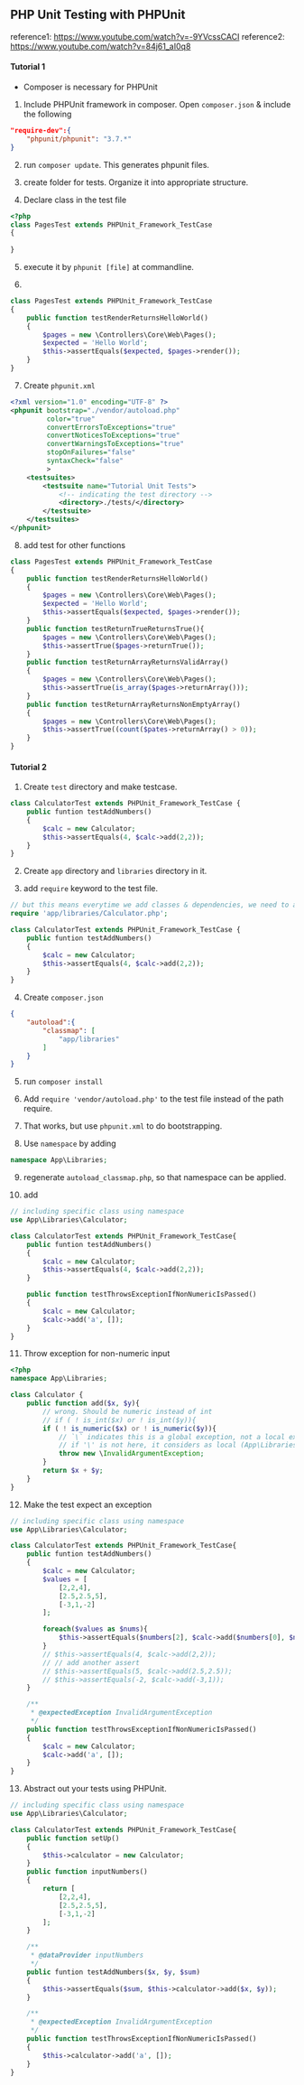 ## PHP Unit Testing with PHPUnit
reference1: https://www.youtube.com/watch?v=-9YVcssCACI
reference2: https://www.youtube.com/watch?v=84j61_aI0q8

#### Tutorial 1
- Composer is necessary for PHPUnit

1. Include PHPUnit framework in composer. Open `composer.json` & include the following
```JSON
"require-dev":{
    "phpunit/phpunit": "3.7.*"
}
```

2. run `composer update`. This generates phpunit files.

3. create folder for tests. Organize it into appropriate structure.

4. Declare class in the test file
```PHP
<?php 
class PagesTest extends PHPUnit_Framework_TestCase
{
    
}
```

5. execute it by `phpunit [file]` at commandline.

6. 
```PHP
class PagesTest extends PHPUnit_Framework_TestCase
{
    public function testRenderReturnsHelloWorld()
    {
        $pages = new \Controllers\Core\Web\Pages();
        $expected = 'Hello World';
        $this->assertEquals($expected, $pages->render());
    }   
}
```

7. Create `phpunit.xml`
```xml
<?xml version="1.0" encoding="UTF-8" ?>
<phpunit bootstrap="./vendor/autoload.php"
         color="true"
         convertErrorsToExceptions="true"
         convertNoticesToExceptions="true"
         convertWarningsToExceptions="true"
         stopOnFailures="false"
         syntaxCheck="false"
         >
    <testsuites>
        <testsuite name="Tutorial Unit Tests">
            <!-- indicating the test directory -->
            <directory>./tests/</directory>
        </testsuite>
    </testsuites>
</phpunit>
```

8. add test for other functions
```PHP
class PagesTest extends PHPUnit_Framework_TestCase
{
    public function testRenderReturnsHelloWorld()
    {
        $pages = new \Controllers\Core\Web\Pages();
        $expected = 'Hello World';
        $this->assertEquals($expected, $pages->render());
    }   
    public function testReturnTrueReturnsTrue(){
        $pages = new \Controllers\Core\Web\Pages();
        $this->assertTrue($pages->returnTrue());
    }
    public function testReturnArrayReturnsValidArray()
    {
        $pages = new \Controllers\Core\Web\Pages();
        $this->assertTrue(is_array($pages->returnArray()));
    }
    public function testReturnArrayReturnsNonEmptyArray()
    {
        $pages = new \Controllers\Core\Web\Pages();
        $this->assertTrue((count($pates->returnArray() > 0));
    }
}
```

#### Tutorial 2
1. Create `test` directory and make testcase.
```PHP
class CalculatorTest extends PHPUnit_Framework_TestCase {
    public funtion testAddNumbers()
    {
        $calc = new Calculator;
        $this->assertEquals(4, $calc->add(2,2));
    }
}
```

2. Create `app` directory and `libraries` directory in it.

3. add `require` keyword to the test file.
```PHP
// but this means everytime we add classes & dependencies, we need to add require statement. Let's automate it with composer
require 'app/libraries/Calculator.php';

class CalculatorTest extends PHPUnit_Framework_TestCase {
    public funtion testAddNumbers()
    {
        $calc = new Calculator;
        $this->assertEquals(4, $calc->add(2,2));
    }
}
```

4. Create `composer.json`
```JSON
{
    "autoload":{
        "classmap": [
            "app/libraries"
        ]
    }
}
```

5. run `composer install`

6. Add `require 'vendor/autoload.php'` to the test file instead of the path require.

7. That works, but use `phpunit.xml` to do bootstrapping.

8. Use `namespace` by adding
```PHP
namespace App\Libraries;
```

9. regenerate `autoload_classmap.php`, so that namespace can be applied.

10. add 
```PHP
// including specific class using namespace
use App\Libraries\Calculator;

class CalculatorTest extends PHPUnit_Framework_TestCase{
    public funtion testAddNumbers()
    {
        $calc = new Calculator;
        $this->assertEquals(4, $calc->add(2,2));
    }

    public function testThrowsExceptionIfNonNumericIsPassed()
    {
        $calc = new Calculator;
        $calc->add('a', []);
    }
}
```

11. Throw exception for non-numeric input
```PHP
<?php
namespace App\Libraries;

class Calculator {
    public function add($x, $y){
        // wrong. Should be numeric instead of int
        // if ( ! is_int($x) or ! is_int($y)){
        if ( ! is_numeric($x) or ! is_numeric($y)){
            // `\` indicates this is a global exception, not a local exception.
            // if '\' is not here, it considers as local (App\Libraries\InvalidArgumentException) exception can causes error
            throw new \InvalidArgumentException;
        }
        return $x + $y;
    }
}
```

12. Make the test expect an exception
```PHP
// including specific class using namespace
use App\Libraries\Calculator;

class CalculatorTest extends PHPUnit_Framework_TestCase{
    public funtion testAddNumbers()
    {
        $calc = new Calculator;
        $values = [
            [2,2,4],
            [2.5,2.5,5],
            [-3,1,-2]
        ];

        foreach($values as $nums){
            $this->assertEquals($numbers[2], $calc->add($numbers[0], $numbers[1]));
        }
        // $this->assertEquals(4, $calc->add(2,2));
        // // add another assert
        // $this->assertEquals(5, $calc->add(2.5,2.5));
        // $this->assertEquals(-2, $calc->add(-3,1));
    }

    /**
     * @expectedException InvalidArgumentException
     */
    public function testThrowsExceptionIfNonNumericIsPassed()
    {
        $calc = new Calculator;
        $calc->add('a', []);
    }
}
```

13. Abstract out your tests using PHPUnit.

```PHP
// including specific class using namespace
use App\Libraries\Calculator;

class CalculatorTest extends PHPUnit_Framework_TestCase{
    public function setUp()
    {
        $this->calculator = new Calculator;
    }
    public function inputNumbers()
    {
        return [
            [2,2,4],
            [2.5,2.5,5],
            [-3,1,-2]
        ];
    }

    /**
     * @dataProvider inputNumbers
     */
    public funtion testAddNumbers($x, $y, $sum)
    {
        $this->assertEquals($sum, $this->calculator->add($x, $y));
    }

    /**
     * @expectedException InvalidArgumentException
     */
    public function testThrowsExceptionIfNonNumericIsPassed()
    {
        $this->calculator->add('a', []);
    }
}
```
